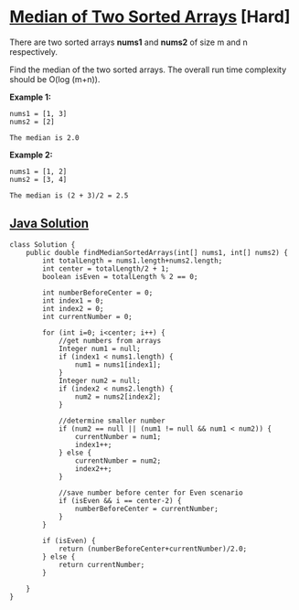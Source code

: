 # [Median of Two Sorted Arrays](https://leetcode.com/problems/median-of-two-sorted-arrays/description/) [Hard]
 
There are two sorted arrays **nums1** and **nums2** of size m and n respectively.

Find the median of the two sorted arrays. The overall run time complexity should be O(log (m+n)).

**Example 1:**
```
nums1 = [1, 3]
nums2 = [2]

The median is 2.0
```
**Example 2:**
```
nums1 = [1, 2]
nums2 = [3, 4]

The median is (2 + 3)/2 = 2.5
```

## [Java Solution](https://leetcode.com/submissions/detail/139200290/)
```
class Solution {
    public double findMedianSortedArrays(int[] nums1, int[] nums2) {
        int totalLength = nums1.length+nums2.length;
        int center = totalLength/2 + 1;
        boolean isEven = totalLength % 2 == 0;
        
        int numberBeforeCenter = 0;
        int index1 = 0;
        int index2 = 0;
        int currentNumber = 0;
        
        for (int i=0; i<center; i++) {
            //get numbers from arrays
            Integer num1 = null;
            if (index1 < nums1.length) {
                num1 = nums1[index1];
            }
            Integer num2 = null;
            if (index2 < nums2.length) {
                num2 = nums2[index2];
            }
            
            //determine smaller number
            if (num2 == null || (num1 != null && num1 < num2)) {
                currentNumber = num1;
                index1++;
            } else {
                currentNumber = num2;
                index2++;
            }
            
            //save number before center for Even scenario
            if (isEven && i == center-2) {
                numberBeforeCenter = currentNumber;
            }
        }
        
        if (isEven) {
            return (numberBeforeCenter+currentNumber)/2.0;
        } else {
            return currentNumber;
        }
        
    }
}
```
